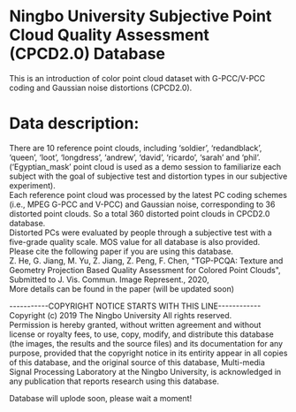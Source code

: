 # Ningbo University Subjective Point Cloud Quality Assessment (CPCD2.0) Database
This is an introduction of color point cloud dataset with G-PCC/V-PCC coding and Gaussian noise distortions (CPCD2.0).
# Data description:
There are 10 reference point clouds, including ‘soldier’, ‘redandblack’, ‘queen’, ‘loot’, ‘longdress’, ‘andrew’, ‘david’, ‘ricardo’, ‘sarah’ and ‘phil’.  
(‘Egyptian_mask’ point cloud is used as a demo session to familiarize each subject with the goal of subjective test and distortion types in our subjective experiment).  
Each reference point cloud was processed by the latest PC coding schemes (i.e., MPEG G-PCC and V-PCC) and Gaussian noise, corresponding to 36 distorted point clouds. So a total 360 distorted point clouds in CPCD2.0 database.  
Distorted PCs were evaluated by people through a subjective test with a five-grade quality scale. MOS value for all database is also provided.  
Please cite the following paper if you are using this database.  
Z. He, G. Jiang, M. Yu, Z. Jiang, Z. Peng, F. Chen, "TGP-PCQA: Texture and Geometry Projection Based Quality Assessment for Colored Point Clouds", Submitted to J. Vis. Commun. Image Represent., 2020,  
More details can be found in the paper (will be updated soon)  

-----------COPYRIGHT NOTICE STARTS WITH THIS LINE------------ Copyright (c) 2019 The Ningbo University All rights reserved.  
Permission is hereby granted, without written agreement and without license or royalty fees, to use, copy, modify, and distribute this database (the images, the results and the source files) and its documentation for any purpose, provided that the copyright notice in its entirity appear in all copies of this database, and the original source of this database,
Multi-media Signal Processing Laboratory at the Ningbo University, is acknowledged in any publication that reports research using this database.   
  
Database will uplode soon, please wait a moment!
